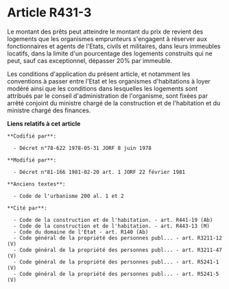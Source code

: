 # Article R431-3

Le montant des prêts peut atteindre le montant du prix de revient des logements que les organismes emprunteurs s'engagent à
réserver aux fonctionnaires et agents de l'Etats, civils et militaires, dans leurs immeubles locatifs, dans la limite d'un
pourcentage des logements construits qui ne peut, sauf cas exceptionnel, dépasser 20% par immeuble.

Les conditions d'application du présent article, et notamment les conventions à passer entre l'Etat et les organismes
d'habitations à loyer modéré ainsi que les conditions dans lesquelles les logements sont attribués par le conseil
d'administration de l'organisme, sont fixées par arrêté conjoint du ministre chargé de la construction et de l'habitation et
du ministre chargé des finances.

**Liens relatifs à cet article**

	**Codifié par**:

	  - Décret n°78-622 1978-05-31 JORF 8 juin 1978

	**Modifié par**:

	  - Décret n°81-166 1981-02-20 art. 1 JORF 22 février 1981

	**Anciens textes**:

	  - Code de l'urbanisme 200 al. 1 et 2

	**Cité par**:

	  - Code de la construction et de l'habitation. - art. R441-19 (Ab)
	  - Code de la construction et de l'habitation. - art. R443-13 (M)
	  - Code du domaine de l'Etat - art. R140 (Ab)
	  - Code général de la propriété des personnes publ... - art. R3211-12 (V)
	  - Code général de la propriété des personnes publ... - art. R3211-47 (V)
	  - Code général de la propriété des personnes publ... - art. R5241-1 (V)
	  - Code général de la propriété des personnes publ... - art. R5241-5 (V)

